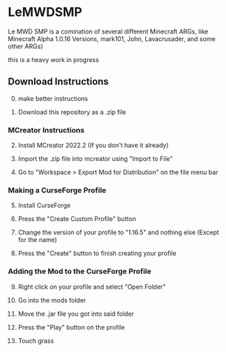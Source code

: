 # LeMWDSMP

Le MWD SMP is a comination of several different Minecraft ARGs, like Minecraft Alpha 1.0.16 Versions, mark101, John, Lavacrusader, and some other ARGs) 

this is a heavy work in progress

## Download Instructions

0. make better instructions

1. Download this repository as a .zip file

### MCreator Instructions

2. Install MCreator 2022.2 (If you don't have it already)

3. Import the .zip file into mcreator using "Import to File"

4. Go to "Workspace > Export Mod for Distribution" on the file menu bar

### Making a CurseForge Profile

5. Install CurseForge

6. Press the "Create Custom Profile" button

7. Change the version of your profile to "1.16.5" and nothing else (Except for the name)

8. Press the "Create" button to finish creating your profile

### Adding the Mod to the CurseForge Profile

9. Right click on your profile and select "Open Folder"

10. Go into the mods folder

11. Move the .jar file you got into said folder

12. Press the "Play" button on the profile

13. Touch grass